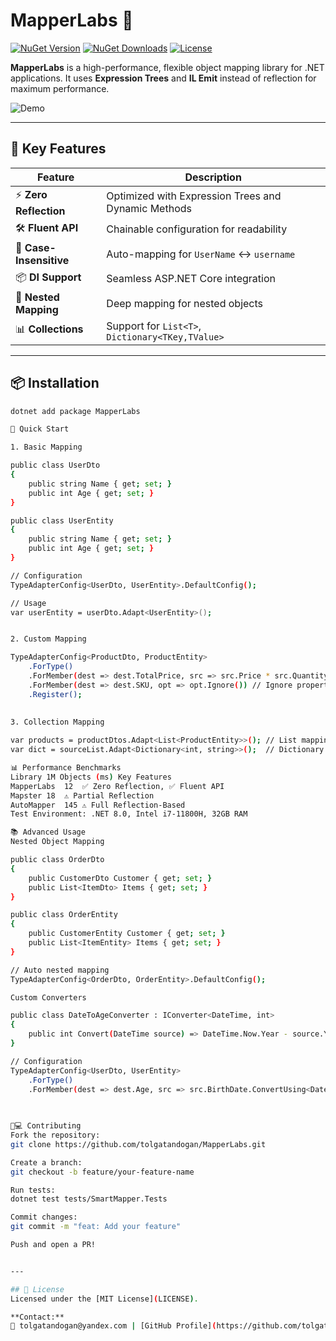 # MapperLabs 🚀

[![NuGet Version](https://img.shields.io/nuget/v/MapperLabs.svg?style=flat)](https://www.nuget.org/packages/MapperLabs)
[![NuGet Downloads](https://img.shields.io/nuget/dt/MapperLabs.svg)](https://www.nuget.org/packages/MapperLabs)
[![License](https://img.shields.io/badge/license-MIT-blue.svg)](LICENSE)

**MapperLabs** is a high-performance, flexible object mapping library for .NET applications. It uses **Expression Trees** and **IL Emit** instead of reflection for maximum performance.

![Demo](https://raw.githubusercontent.com/yourusername/MapperLabs/main/docs/demo.gif)

---

## 🌟 Key Features
| Feature | Description |
|---------|-------------|
| ⚡ **Zero Reflection** | Optimized with Expression Trees and Dynamic Methods |
| 🛠 **Fluent API** | Chainable configuration for readability |
| 🔄 **Case-Insensitive** | Auto-mapping for `UserName` ↔ `username` |
| 📦 **DI Support** | Seamless ASP.NET Core integration |
| 🧩 **Nested Mapping** | Deep mapping for nested objects |
| 📊 **Collections** | Support for `List<T>`, `Dictionary<TKey,TValue>` |

---

## 📦 Installation
```bash
dotnet add package MapperLabs

🚀 Quick Start

1. Basic Mapping

public class UserDto 
{
    public string Name { get; set; }
    public int Age { get; set; }
}

public class UserEntity 
{
    public string Name { get; set; }
    public int Age { get; set; }
}

// Configuration
TypeAdapterConfig<UserDto, UserEntity>.DefaultConfig();

// Usage
var userEntity = userDto.Adapt<UserEntity>();


2. Custom Mapping

TypeAdapterConfig<ProductDto, ProductEntity>
    .ForType()
    .ForMember(dest => dest.TotalPrice, src => src.Price * src.Quantity) // Custom calculation
    .ForMember(dest => dest.SKU, opt => opt.Ignore()) // Ignore property
    .Register();
	
	
3. Collection Mapping

var products = productDtos.Adapt<List<ProductEntity>>(); // List mapping
var dict = sourceList.Adapt<Dictionary<int, string>>();  // Dictionary support

📊 Performance Benchmarks
Library	1M Objects (ms)	Key Features
MapperLabs	12	✅ Zero Reflection, ✅ Fluent API
Mapster	18	⚠️ Partial Reflection
AutoMapper	145	⚠️ Full Reflection-Based
Test Environment: .NET 8.0, Intel i7-11800H, 32GB RAM

📚 Advanced Usage
Nested Object Mapping

public class OrderDto 
{
    public CustomerDto Customer { get; set; }
    public List<ItemDto> Items { get; set; }
}

public class OrderEntity 
{
    public CustomerEntity Customer { get; set; }
    public List<ItemEntity> Items { get; set; }
}

// Auto nested mapping
TypeAdapterConfig<OrderDto, OrderEntity>.DefaultConfig();

Custom Converters

public class DateToAgeConverter : IConverter<DateTime, int>
{
    public int Convert(DateTime source) => DateTime.Now.Year - source.Year;
}

// Configuration
TypeAdapterConfig<UserDto, UserEntity>
    .ForType()
    .ForMember(dest => dest.Age, src => src.BirthDate.ConvertUsing<DateToAgeConverter>());
	
	

👨💻 Contributing
Fork the repository:
git clone https://github.com/tolgatandogan/MapperLabs.git

Create a branch:
git checkout -b feature/your-feature-name

Run tests:
dotnet test tests/SmartMapper.Tests

Commit changes:
git commit -m "feat: Add your feature"

Push and open a PR!	


---

## 📜 License
Licensed under the [MIT License](LICENSE).

**Contact:**  
📧 tolgatandogan@yandex.com | [GitHub Profile](https://github.com/tolgatandogan)